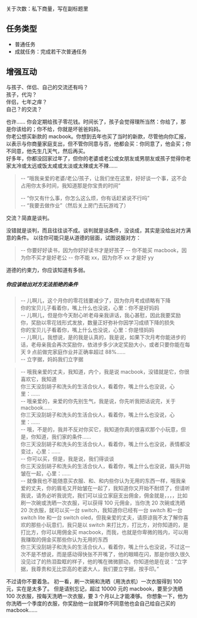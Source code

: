 关于次数：私下商量，写在副标题里

## 任务类型
+ 普通任务
+ 成就任务：完成若干次普通任务

## 增强互动
与孩子、伴侣、自己的交流还有吗？  
孩子，代沟？  
伴侣，七年之痒？  
自己？的交流？  

也许……
你会定期给孩子零花钱。时间长了，孩子会觉得理所当然：你给了，那是你该给的；你不给，你就是坏爸爸妈妈。  
你老公想买新款的 macbook。你想到去年也买了当时的新款，尽管他向你汇报，以表示与你商量家庭支出，但不管你同意与否，他都会买：你同意了，他会买；你不同意，他先生几天气，然后再买。  
好多年，你都没回家过年了，但你的老婆或老公或女朋友或男朋友或孩子觉得你老家太冷或太远或饭太咸或太淡或太辣或太不辣……

> -- “哦我亲爱的老婆/老公/孩子，让我们坐在这里，好好谈一个事，这不会占用你太多时间，我知道那是你宝贵的时间”
> 
> -- “你又有什么事，你怎么这么烦，你有话赶紧说不行吗”  
> -- “我要去做作业”（然后关上房门去玩游戏了）  

交流？简直是谈判。

没错就是谈判，而且往往谈不成。谈判就是谈条件，没谈成，其实是没给出对方满意的条件。
以往你可能只是从道德的层面，试图说服对方：

> -- 你要好好读书，因为你好好读书才是好孩子
> -- 你不能买 macbook，因为你不买才是好老公
> -- 你不能 xx，因为你不 xx 才是好 yy

道德的约束力，你应该知道有多弱。

##### 你应该给出对方无法拒绝的条件
> -- 儿啊儿，这个月你的零花钱要减少了，因为你月考成绩略有下降  
> 你的宝贝儿子看着你，嘴上什么也没说，心里：你不是好妈妈  
> -- 儿啊儿，但是你今天耐心听老母亲我讲话，我心甚慰，因此我要奖励你，奖励以零花钱形式发放，数量正好弥补你因学习成绩下降的损失  
> 你的宝贝儿子看着你，嘴上什么也没说，心里：你是怪妈妈  
> -- 儿啊儿，我想说，是的我是认真的，我是说，如果下次月考你能进步的话，老母亲我会再次奖励你，依进步多少决定奖励大小，或者只要你能在每天 9 点前做完家庭作业并正确率超过 88%……  
> -- 立字据，妈妈我们立字据  

> -- 哦我亲爱的丈夫，我知道，内个，我是说 macbook，没错就是它，你很喜欢它，我知道  
> 你三天没刮胡子和洗头的生活合伙人，看着你，嘴上什么也没说，心里：……  
> -- 哦亲爱的，亲爱的你先别生气，我是说，你先听我把话说完，关于 macbook……  
> 你三天没刮胡子和洗头的生活合伙人，看着你，嘴上什么也没说，心里：……  
> -- 哦，不是的，我并不反对你买它，我知道你真的很喜欢那个小玩意，但是，你知道，我们家的条件……  
> 你三天没刮胡子和洗头的生活合伙人，看着你，嘴上什么也没说，表情都没变过，心里：……  
> -- 你可以买，但是，我是说，我们得谈谈  
> 你三天没刮胡子和洗头的生活合伙人，看着你，嘴上什么也没说，眉头开始皱在一起，心里：……  
> -- 就像我也不能随意买衣服、和、和内些你认为无用的东西一样，哦我亲爱的丈夫，你的眉毛又开始皱在一起了，我知道你又开始不耐烦了，但请听我说，请务必听我说完，我们可以设立家庭支出佣金，佣金就是，，，，比如刷一次碗或洗晒一次衣服，可以获得 100 元佣金，当你洗 20 次碗或洗晒 20 次衣服，就可以买一台 switch，我知道你已经有一台 switch 和一台 switch lite 和一台 switch oled，但我亲爱的丈夫，请原谅我不太了解你喜欢的那些小玩意们，我只是以 switch 来打比方，打比方，对你知道的，是打比方，你可以用佣金买 macbook，而我，也就是你卑微的贱内，可以用我赚取的佣金买那些你认为无用的东西  
> 你三天没刮胡子和洗头的生活合伙人，看着你，嘴上什么也没说，不过这一次不是不想说，而是感动得快张不开嘴了，他的眼睛在闪，那是你很久很久没见过了的热泪盈眶的样子，他的嘴在微微颤动，你知道他是在说：“立字据，我尊贵和无比崇高的老婆大人，我们要立字据，按手印。”  

不过请你不要着急。
初一看，刷一次碗和洗晒（用洗衣机）一次衣服得到 100 元，实在是太多了。
但是请别忘记，超过 10000 元的 macbook，要至少洗晒 100 次衣服，按每天洗晒一次衣服，要 3 个月以上才能凑够。
你想象一下，他为你洗晒一个季度的衣服，你奖励他一台就算你不同意他也会自己给自己买的 macbook……
